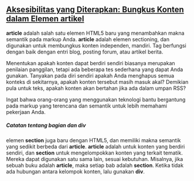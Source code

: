 ## [Aksesibilitas yang Diterapkan: Bungkus Konten dalam Elemen artikel](https://learn.freecodecamp.org/responsive-web-design/applied-accessibility/wrap-content-in-the-article-element)

**article** adalah salah satu elemen HTML5 baru yang menambahkan makna semantik pada markup Anda. **article** adalah elemen sectioning, dan digunakan untuk membungkus konten independen, mandiri. Tag berfungsi dengan baik dengan entri blog, posting forum, atau artikel berita.

Menentukan apakah konten dapat berdiri sendiri biasanya merupakan penilaian panggilan, tetapi ada beberapa tes sederhana yang dapat Anda gunakan. Tanyakan pada diri sendiri apakah Anda menghapus semua konteks di sekitarnya, apakah konten tersebut masih masuk akal? Demikian pula untuk teks, apakah konten akan bertahan jika ada dalam umpan RSS?

Ingat bahwa orang-orang yang menggunakan teknologi bantu bergantung pada markup yang terencana dan semantik untuk lebih memahami pekerjaan Anda.

##### Catatan tentang bagian dan div

elemen **section** juga baru dengan HTML5, dan memiliki makna semantik yang sedikit berbeda dari **article**. **article** adalah untuk konten yang berdiri sendiri, dan **section** untuk mengelompokkan konten yang terkait tematik. Mereka dapat digunakan satu sama lain, sesuai kebutuhan. Misalnya, jika sebuah buku adalah **article**, maka setiap bab adalah **section**. Ketika tidak ada hubungan antara kelompok konten, lalu gunakan **div**.

